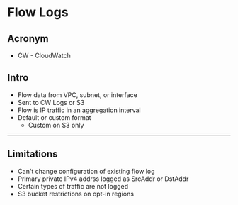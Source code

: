 # Flow Logs

## Acronym
* CW - CloudWatch

## Intro
* Flow data from VPC, subnet, or interface
* Sent to CW Logs or S3
* Flow is IP traffic in an aggregation interval
* Default or custom format
  * Custom on S3 only
  
---

## Limitations
* Can't change configuration of existing flow log
* Primary private IPv4 addrss logged as SrcAddr or DstAddr
* Certain types of traffic are not logged
* S3 bucket restrictions on opt-in regions
